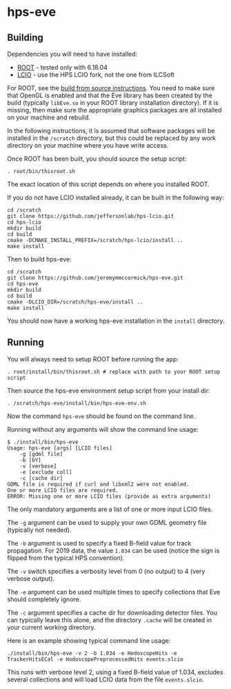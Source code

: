 # hps-eve

## Building

Dependencies you will need to have installed:

- [ROOT](https://root.cern/install/) - tested only with 6.18.04
- [LCIO](https://github.com/jeffersonlab/hps-lcio) - use the HPS LCIO fork, not the one from ILCSoft

For ROOT, see the [build from source instructions](https://root.cern/install/build_from_source/). You need to make sure that OpenGL is enabled and that the Eve library has been created by the build (typically `libEve.so` in your ROOT library installation directory). If it is missing, then make sure the appropriate graphics packages are all installed on your machine and rebuild.

In the following instructions, it is assumed that software packages will be installed in the `/scratch` directory, but this could be replaced by any work directory on your machine where you have write access.

Once ROOT has been built, you should source the setup script:

```
. root/bin/thisroot.sh
```

The exact location of this script depends on where you installed ROOT.

If you do not have LCIO installed already, it can be built in the following way:

```
cd /scratch 
git clone https://github.com/jeffersonlab/hps-lcio.git
cd hps-lcio
mkdir build
cd build
cmake -DCMAKE_INSTALL_PREFIX=/scratch/hps-lcio/install ..
make install
```

Then to build hps-eve:

```
cd /scratch
git clone https://github.com/jeremymmccormick/hps-eve.git
cd hps-eve
mkdir build
cd build
cmake -DLCIO_DIR=/scratch/hps-eve/install ..
make install
```

You should now have a working hps-eve installation in the `install` directory.

## Running

You will always need to setup ROOT before running the app:

```
. root/install/bin/thisroot.sh # replace with path to your ROOT setup script
```

Then source the hps-eve environment setup script from your install dir:

```
. /scratch/hps-eve/install/bin/hps-eve-env.sh
```

Now the command `hps-eve` should be found on the command line.

Running without any arguments will show the command line usage:

```
$ ./install/bin/hps-eve
Usage: hps-eve [args] [LCIO files]
    -g [gdml file]
    -b [bY]
    -v [verbose]
    -e [exclude coll]
    -c [cache dir]
GDML file is required if curl and libxml2 were not enabled.
One or more LCIO files are required.
ERROR: Missing one or more LCIO files (provide as extra arguments)
```

The only mandatory arguments are a list of one or more input LCIO files.

The `-g` argument can be used to supply your own GDML geometry file (typically not needed).

The `-b` argument is used to specify a fixed B-field value for track propagation. For 2019 data, the value `1.034` can be used (notice the sign is flipped from the typical HPS convention).

The `-v` switch specifies a verbosity level from 0 (no output) to 4 (very verbose output).

The `-e` argument can be used multiple times to specify collections that Eve should completely ignore.

The `-c` argument specifies a cache dir for downloading detector files. You can typically leave this alone, and the directory `.cache` will be created in your current working directory.

Here is an example showing typical command line usage:

```
./install/bin/hps-eve -v 2 -b 1.034 -e HodoscopeHits -e TrackerHitsECal -e HodoscopePreprocessedHits events.slcio
```

This runs with verbose level 2, using a fixed B-field value of 1.034, excludes several collections and will load LCIO data from the file `events.slcio`.
